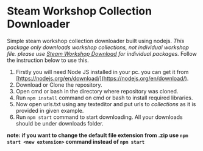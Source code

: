 # Steam Workshop Collection Downloader

Simple steam workshop collection downloader built using nodejs. *This package only downloads workshop collections, not individual workshop file. please use [Steam Workshop Download](http://steamworkshop.download/) for individual packages.* Follow the instruction below to use this.

1. Firstly you will need Node JS installed in your pc. you can get it from [https://nodejs.org/en/download/](https://nodejs.org/en/download/).
2. Download or Clone the repository.
3. Open cmd or bash in the directory where repository was cloned.
4. Run `npm install` command on cmd or bash to install required libraries.
5. Now open urls.txt using any texteditor and put urls to *collections* as it is provided in given example.
6. Run `npm start` command to start downloading. All your downloads should be under downloads folder.

**note: if you want to change the  default file extension from .zip use `npm start <new extension>` command instead of `npm start`**

